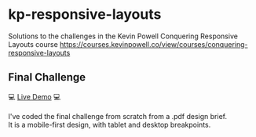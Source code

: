 # kp-responsive-layouts
Solutions to the challenges in the Kevin Powell Conquering Responsive Layouts course https://courses.kevinpowell.co/view/courses/conquering-responsive-layouts

## Final Challenge
💻 [Live Demo](https://perugi.github.io/kp-responsive-layouts/) 💻<br/><br/>
I've coded the final challenge from scratch from a .pdf design brief.<br/>
It is a mobile-first design, with tablet and desktop breakpoints.
